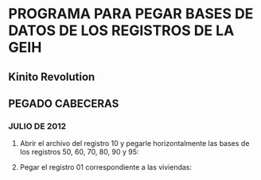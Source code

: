 # PROGRAMA PARA PEGAR BASES DE DATOS DE LOS REGISTROS DE LA GEIH

## Kinito Revolution

## PEGADO CABECERAS

### JULIO DE 2012

1. Abrir el archivo del registro 10 y pegarle horizontalmente las bases de los registros 50, 60, 70, 80, 90 y 95:

2. Pegar el registro 01 correspondiente a las viviendas:


